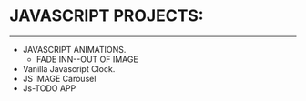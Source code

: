 <h1>JAVASCRIPT PROJECTS:</h1>
<hr>
<ul>
  <li>JAVASCRIPT ANIMATIONS.
    <ul>
      <li>FADE INN--OUT OF IMAGE</li>
    </ul>
  </li>
  <li>Vanilla Javascript Clock.</li>
  <li>JS IMAGE Carousel</li>
  <li>Js-TODO APP</li>
</ul>
